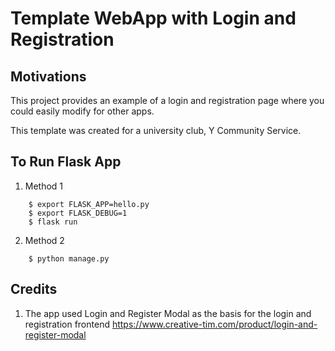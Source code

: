 # Template WebApp with Login and Registration
## Motivations
This project provides an example of a login and registration page where you could easily modify for other apps.

This template was created for a university club, Y Community Service.

## To Run Flask App
1. Method 1
```
    $ export FLASK_APP=hello.py
    $ export FLASK_DEBUG=1
    $ flask run
```
2. Method 2
```
    $ python manage.py
```
## Credits
1. The app used Login and Register Modal as the basis for the login and registration frontend
https://www.creative-tim.com/product/login-and-register-modal




